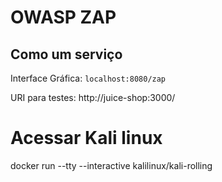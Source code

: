 # OWASP ZAP

## Como um serviço

Interface Gráfica: `localhost:8080/zap`

URI para testes: http://juice-shop:3000/


# Acessar Kali linux
docker run --tty --interactive kalilinux/kali-rolling